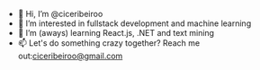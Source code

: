 - 👋 Hi, I’m @ciceribeiroo
- 👀 I’m interested in fullstack development and machine learning
- 🌱 I’m (aways) learning React.js, .NET and text mining
- 📫 Let's do something crazy together? Reach me out:ciceribeiroo@gmail.com

<!---
ciceribeiroo/ciceribeiroo is a ✨ special ✨ repository because its `README.md` (this file) appears on your GitHub profile.
You can click the Preview link to take a look at your changes.
--->
